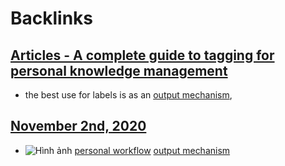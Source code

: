 
# Backlinks
## [Articles - A complete guide to tagging for personal knowledge management](<Articles - A complete guide to tagging for personal knowledge management.md>)
- the best use for labels is as an [output mechanism](<output mechanism.md>),

## [November 2nd, 2020](<November 2nd, 2020.md>)
- ![Hình ảnh](https://pbs.twimg.com/media/EbqbNmqWoAEuC30?format=png&name=900x900) [personal workflow](<personal workflow.md>) [output mechanism](<output mechanism.md>)

